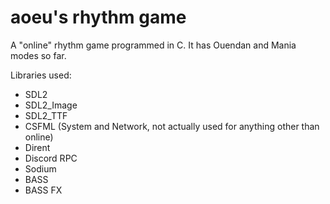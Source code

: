 # aoeu's rhythm game

A "online" rhythm game programmed in C.
It has Ouendan and Mania modes so far.

Libraries used:
 - SDL2
 - SDL2_Image
 - SDL2_TTF
 - CSFML (System and Network, not actually used for anything other than online)
 - Dirent
 - Discord RPC
 - Sodium
 - BASS
 - BASS FX
